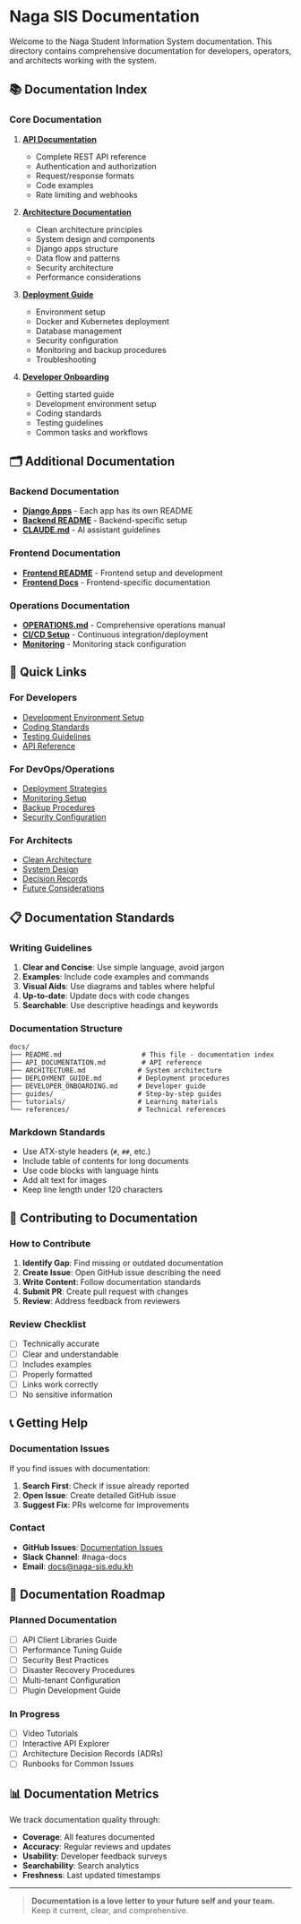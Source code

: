 # Naga SIS Documentation

Welcome to the Naga Student Information System documentation. This directory contains comprehensive documentation for developers, operators, and architects working with the system.

## 📚 Documentation Index

### Core Documentation

1. **[API Documentation](./API_DOCUMENTATION.md)**
   - Complete REST API reference
   - Authentication and authorization
   - Request/response formats
   - Code examples
   - Rate limiting and webhooks

2. **[Architecture Documentation](./ARCHITECTURE.md)**
   - Clean architecture principles
   - System design and components
   - Django apps structure
   - Data flow and patterns
   - Security architecture
   - Performance considerations

3. **[Deployment Guide](./DEPLOYMENT_GUIDE.md)**
   - Environment setup
   - Docker and Kubernetes deployment
   - Database management
   - Security configuration
   - Monitoring and backup procedures
   - Troubleshooting

4. **[Developer Onboarding](./DEVELOPER_ONBOARDING.md)**
   - Getting started guide
   - Development environment setup
   - Coding standards
   - Testing guidelines
   - Common tasks and workflows

## 🗂️ Additional Documentation

### Backend Documentation
- **[Django Apps](../backend/apps/)** - Each app has its own README
- **[Backend README](../backend/README.md)** - Backend-specific setup
- **[CLAUDE.md](../backend/CLAUDE.md)** - AI assistant guidelines

### Frontend Documentation
- **[Frontend README](../frontend/README.md)** - Frontend setup and development
- **[Frontend Docs](../frontend/docs/)** - Frontend-specific documentation

### Operations Documentation
- **[OPERATIONS.md](../OPERATIONS.md)** - Comprehensive operations manual
- **[CI/CD Setup](./CI-CD-SETUP.md)** - Continuous integration/deployment
- **[Monitoring](../monitoring/)** - Monitoring stack configuration

## 🚀 Quick Links

### For Developers
- [Development Environment Setup](./DEVELOPER_ONBOARDING.md#development-environment-setup)
- [Coding Standards](./DEVELOPER_ONBOARDING.md#coding-standards)
- [Testing Guidelines](./DEVELOPER_ONBOARDING.md#testing-guidelines)
- [API Reference](./API_DOCUMENTATION.md)

### For DevOps/Operations
- [Deployment Strategies](./DEPLOYMENT_GUIDE.md#deployment-strategies)
- [Monitoring Setup](./DEPLOYMENT_GUIDE.md#monitoring-setup)
- [Backup Procedures](./DEPLOYMENT_GUIDE.md#backup-and-recovery)
- [Security Configuration](./DEPLOYMENT_GUIDE.md#security-configuration)

### For Architects
- [Clean Architecture](./ARCHITECTURE.md#clean-architecture-principles)
- [System Design](./ARCHITECTURE.md#system-architecture)
- [Decision Records](./ARCHITECTURE.md#decision-records)
- [Future Considerations](./ARCHITECTURE.md#future-considerations)

## 📋 Documentation Standards

### Writing Guidelines

1. **Clear and Concise**: Use simple language, avoid jargon
2. **Examples**: Include code examples and commands
3. **Visual Aids**: Use diagrams and tables where helpful
4. **Up-to-date**: Update docs with code changes
5. **Searchable**: Use descriptive headings and keywords

### Documentation Structure

```
docs/
├── README.md                    # This file - documentation index
├── API_DOCUMENTATION.md         # API reference
├── ARCHITECTURE.md             # System architecture
├── DEPLOYMENT_GUIDE.md         # Deployment procedures
├── DEVELOPER_ONBOARDING.md     # Developer guide
├── guides/                     # Step-by-step guides
├── tutorials/                  # Learning materials
└── references/                 # Technical references
```

### Markdown Standards

- Use ATX-style headers (`#`, `##`, etc.)
- Include table of contents for long documents
- Use code blocks with language hints
- Add alt text for images
- Keep line length under 120 characters

## 🔄 Contributing to Documentation

### How to Contribute

1. **Identify Gap**: Find missing or outdated documentation
2. **Create Issue**: Open GitHub issue describing the need
3. **Write Content**: Follow documentation standards
4. **Submit PR**: Create pull request with changes
5. **Review**: Address feedback from reviewers

### Review Checklist

- [ ] Technically accurate
- [ ] Clear and understandable
- [ ] Includes examples
- [ ] Properly formatted
- [ ] Links work correctly
- [ ] No sensitive information

## 📞 Getting Help

### Documentation Issues

If you find issues with documentation:

1. **Search First**: Check if issue already reported
2. **Open Issue**: Create detailed GitHub issue
3. **Suggest Fix**: PRs welcome for improvements

### Contact

- **GitHub Issues**: [Documentation Issues](https://github.com/naga-sis/naga-monorepo/labels/documentation)
- **Slack Channel**: #naga-docs
- **Email**: docs@naga-sis.edu.kh

## 🎯 Documentation Roadmap

### Planned Documentation

- [ ] API Client Libraries Guide
- [ ] Performance Tuning Guide
- [ ] Security Best Practices
- [ ] Disaster Recovery Procedures
- [ ] Multi-tenant Configuration
- [ ] Plugin Development Guide

### In Progress

- [ ] Video Tutorials
- [ ] Interactive API Explorer
- [ ] Architecture Decision Records (ADRs)
- [ ] Runbooks for Common Issues

## 📊 Documentation Metrics

We track documentation quality through:

- **Coverage**: All features documented
- **Accuracy**: Regular reviews and updates
- **Usability**: Developer feedback surveys
- **Searchability**: Search analytics
- **Freshness**: Last updated timestamps

---

> **Documentation is a love letter to your future self and your team.**  
> Keep it current, clear, and comprehensive.